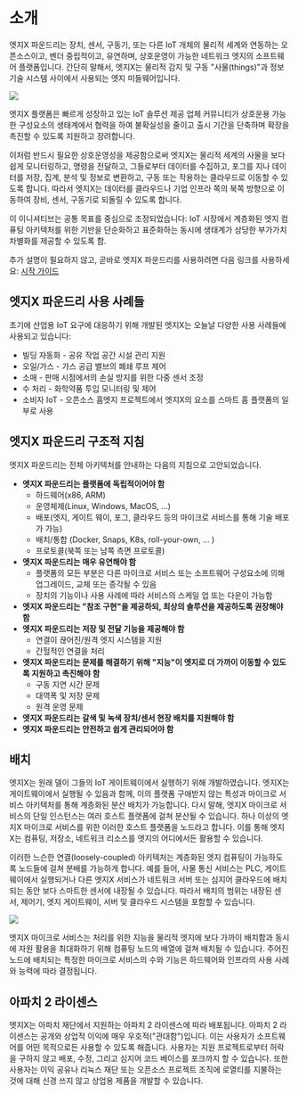 # 소개

엣지X 파운드리는 장치, 센서, 구동기, 또는 다른 IoT 개체의 물리적 세계와 연동하는 오픈소스이고, 벤더 중립적이고, 유연하며, 상호운영이 가능한 네트워크 엣지의 소프트웨어 플랫폼입니다. 간단히 말해서, 엣지X는 물리적 감지 및 구동 "사물(things)"과 정보 기술 시스템 사이에서 사용되는 엣지 미들웨어입니다.

![](https://docs.edgexfoundry.org/1.3/general/EdgeX_middleware.png)

엣지X 플랫폼은 빠르게 성장하고 있는 IoT 솔루션 제공 업체 커뮤니티가 상호운용 가능한 구성요소의 생태계에서 협력을 하여 불확실성을 줄이고 출시 기간을 단축하며 확장을 촉진할 수 있도록 지원하고 장려합니다.

이처럼 반드시 필요한 상호운영성을 제공함으로써 엣지X는 물리적 세계의 사물을 보다 쉽게 모니터링하고, 명령을 전달하고, 그들로부터 데이터를 수집하고, 포그를 지나 데이터를 저장, 집계, 분석 및 정보로 변환하고, 구동 또는 작용하는 클라우드로 이동할 수 있도록 합니다. 따라서 엣지X는 데이터를 클라우드나 기업 인프라 쪽의 북쪽 방향으로 이동하여 장비, 센서, 구동기로 되돌릴 수 있도록 합니다.

이 이니셔티브는 공통 목표를 중심으로 조정되었습니다: IoT 시장에서 계층화된 엣지 컴퓨팅 아키텍처를 위한 기반을 단순화하고 표준화하는 동시에 생태계가 상당한 부가가치 차별화를 제공할 수 있도록 함.

추가 설명이 필요하지 않고, 곧바로 엣지X 파운드리를 사용하려면 다음 링크를 사용하세요: [시작 가이드](https://docs.edgexfoundry.org/1.3/getting-started/)

## 엣지X 파운드리 사용 사례들

초기에 산업용 IoT 요구에 대응하기 위해 개발된 엣지X는 오늘날 다양한 사용 사례들에 사용되고 있습니다:

* 빌딩 자동화 - 공유 작업 공간 시설 관리 지원
* 오일/가스 - 가스 공급 밸브의 폐쇄 루프 제어
* 소매 - 판매 시점에서의 손실 방지를 위한 다중 센서 조정
* 수 처리 - 화학약품 투입 모니터링 및 제어
* 소비자 IoT - 오픈소스 홈엣지 프로젝트에서 엣지X의 요소를 스마트 홈 플랫폼의 일부로 사용

## 엣지X 파운드리 구조적 지침

엣지X 파운드리는 전체 아키텍처를 안내하는 다음의 지침으로 고안되었습니다.

* **엣지X 파운드리는 플랫폼에 독립적이어야 함**
  * 하드웨어(x86, ARM)
  * 운영체제(Linux, Windows, MacOS, ...)
  * 배포(엣지, 게이트 웨이, 포그, 클라우드 등의 마이크로 서비스를 통해 기술 배포가 가능)
  * 배치/통합 (Docker, Snaps, K8s, roll-your-own, ... )
  * 프로토콜(북쪽 또는 남쪽 측면 프로토콜)
* **엣지X 파운드리는 매우 유연해야 함**
  * 플랫폼의 모든 부분은 다른 마이크로 서비스 또는 소프트웨어 구성요소에 의해 업그레이드, 교체 또는 증각될 수 있음
  * 장치의 기능이나 사용 사례에 따라 서비스의 스케일 업 또는 다운이 가능함
* **엣지X 파운드리는 "참조 구현"을 제공하되, 최상의 솔루션을 제공하도록 권장해야 함**
* **엣지X 파운드리는 저장 및 전달 기능을 제공해야 함**
  * 연결이 끊어진/원격 엣지 시스템을 지원
  * 간헐적인 연결을 처리
* **엣지X 파운드리는 문제를 해결하기 위해 "지능"이 엣지로 더 가까이 이동할 수 있도록 지원하고 촉진해야 함**
  * 구동 지연 시간 문제
  * 대역폭 및 저장 문제
  * 원격 운영 문제
* **엣지X 파운드리는 갈색 및 녹색 장치/센서 현장 배치를 지원해야 함**
* **엣지X 파운드리는 안전하고 쉽게 관리되어야 함**

## 배치

엣지X는 원래 델이 그들의 IoT 게이트웨이에서 실행하기 위해 개발하였습니다. 엣지X는 게이트웨이에서 실행될 수 있음과 함께, 이의 플랫폼 구애받지 않는 특성과 마이크로 서비스 아키텍처를 통해 계층화된 분산 배치가 가능합니다. 다시 말해, 엣지X 마이크로 서비스의 단일 인스턴스는 여러 호스트 플랫폼에 걸쳐 분산될 수 있습니다. 하나 이상의 엣지X 마이크로 서비스를 위한 이러한 호스트 플랫폼을 노드라고 합니다. 이를 통해 엣지X는 컴퓨팅, 저장소, 네트워크 리소스를 엣지의 어디에서든 활용할 수 있습니다.

이러한 느슨한 연결(loosely-coupled) 아키텍처는 계층화된 엣지 컴퓨팅이 가능하도록 노드들에 걸쳐 분배를 가능하게 합니다. 예를 들어, 사물 통신 서비스는 PLC, 게이트웨이에서 실행되거나 다른 엣지X 서비스가 네트워크 서버 또는 심지어 클라우드에 배치되는 동안 보다 스마트한 센서에 내장될 수 있습니다. 따라서 배치의 범위는 내장된 센서, 제어기, 엣지 게이트웨이, 서버 및 클라우드 시스템을 포함할 수 있습니다.

![](https://docs.edgexfoundry.org/1.3/general/EdgeX_deployments.png)

엣지X 마이크로 서비스는 처리를 위한 지능을 물리적 엣지에 보다 가까이 배치함과 동시에 자원 활용을 최대화하기 위해 컴퓨팅 노드의 배열에 걸쳐 배치될 수 있습니다. 주어진 노드에 배치되는 특정한 마이크로 서비스의 수와 기능은 하드웨어와 인프라의 사용 사례와 능력에 따라 결정됩니다.

## 아파치 2 라이센스

엣지X는 아파치 재단에서 지원하는 아파치 2 라이센스에 따라 배포됩니다. 아파치 2 라이센스는 공개와 상업적 이익에 매우 우호적("관대함")입니다. 이는 사용자가 소프트웨어를 어떤 목적으로든 사용할 수 있도록 해줍니다. 사용자는 지원 프로젝트로부터 허락을 구하지 않고 배포, 수정, 그리고 심지어 코드 베이스를 포크까지 할 수 있습니다. 또한 사용자는 이익 공유나 리눅스 재단 또는 오픈소스 프로젝트 조직에 로열티를 지불하는 것에 대해 신경 쓰지 않고 상업용 제품을 개발할 수 있습니다.

